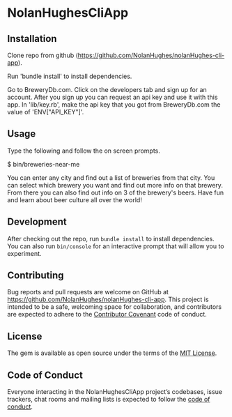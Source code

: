 # NolanHughesCliApp

## Installation

Clone repo from github (https://github.com/NolanHughes/nolanHughes-cli-app).

Run 'bundle install' to install dependencies.

Go to BreweryDb.com. Click on the developers tab and sign up for an account. After you sign up you can request an api key and use it with this app.
In 'lib/key.rb', make the api key that you got from BreweryDb.com the value of 'ENV["API_KEY"]'.

## Usage

Type the following and follow the on screen prompts.

$ bin/breweries-near-me

You can enter any city and find out a list of breweries from that city. You can select which brewery you want and find out more info on that brewery. From there you can also find out info on 3 of the brewery's beers. Have fun and learn about beer culture all over the world!

## Development

After checking out the repo, run `bundle install` to install dependencies. You can also run `bin/console` for an interactive prompt that will allow you to experiment.

## Contributing

Bug reports and pull requests are welcome on GitHub at https://github.com/NolanHughes/nolanHughes-cli-app. This project is intended to be a safe, welcoming space for collaboration, and contributors are expected to adhere to the [Contributor Covenant](http://contributor-covenant.org) code of conduct.

## License

The gem is available as open source under the terms of the [MIT License](https://opensource.org/licenses/MIT).

## Code of Conduct

Everyone interacting in the NolanHughesCliApp project’s codebases, issue trackers, chat rooms and mailing lists is expected to follow the [code of conduct](https://github.com/'NolanHughes'/nolanHughes_cli_app/blob/master/CODE_OF_CONDUCT.md).
